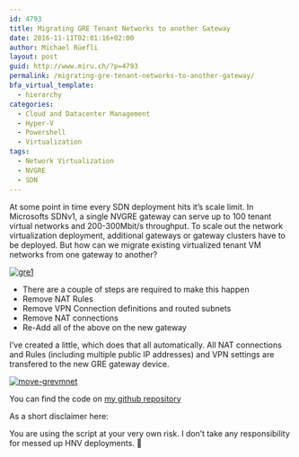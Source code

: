 ```yaml
---
id: 4793
title: Migrating GRE Tenant Networks to another Gateway
date: 2016-11-11T02:01:16+02:00
author: Michael Rüefli
layout: post
guid: http://www.miru.ch/?p=4793
permalink: /migrating-gre-tenant-networks-to-another-gateway/
bfa_virtual_template:
  - hierarchy
categories:
  - Cloud and Datacenter Management
  - Hyper-V
  - Powershell
  - Virtualization
tags:
  - Network Virtualization
  - NVGRE
  - SDN
---
```

At some point in time every SDN deployment hits it&#8217;s scale limit. In Microsofts SDNv1, a single NVGRE gateway can serve up to 100 tenant virtual networks and 200-300Mbit/s throughput. To scale out the network virtualization deployment, additional gateways or gateway clusters have to be deployed. But how can we migrate existing virtualized tenant VM networks from one gateway to another?

[<img class="alignleft wp-image-4798" src="../images/2016/11/gre1-1024x527.png" alt="gre1" width="563" height="290" srcset="../images/2016/11/gre1-1024x527.png 1024w, ../images/2016/11/gre1-300x154.png 300w, ../images/2016/11/gre1-768x395.png 768w" sizes="(max-width: 563px) 100vw, 563px" />](http://www.miru.ch/migrating-gre-tenant-networks-to-another-gateway/gre1/)

  * There are a couple of steps are required to make this happen
  * Remove NAT Rules
  * Remove VPN Connection definitions and routed subnets
  * Remove NAT connections
  * Re-Add all of the above on the new gateway

I&#8217;ve created a little, which does that all automatically. All NAT connections and Rules (including multiple public IP addresses) and VPN settings are transfered to the new GRE gateway device.

[<img class="alignleft size-large wp-image-4796" src="../images/2016/11/move-grevmnet-1024x218.png" alt="move-grevmnet" width="1024" height="218" srcset="../images/2016/11/move-grevmnet-1024x218.png 1024w, ../images/2016/11/move-grevmnet-300x64.png 300w, ../images/2016/11/move-grevmnet-768x164.png 768w, ../images/2016/11/move-grevmnet.png 1467w" sizes="(max-width: 1024px) 100vw, 1024px" />](http://www.miru.ch/migrating-gre-tenant-networks-to-another-gateway/move-grevmnet/)

You can find the code on [my github repository](https://github.com/drmiru/Powershell/blob/master/SCVMM/Move-VMNetVirtualizationConfig.ps1)

As a short disclaimer here:

You are using the script at your very own risk. I don&#8217;t take any responsibility for messed up HNV deployments. 🙂